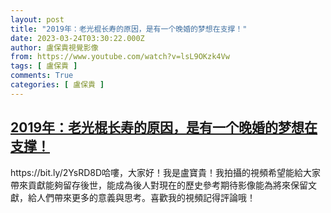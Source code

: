 ```yaml
---
layout: post
title: "2019年：老光棍长寿的原因，是有一个晚婚的梦想在支撑！"
date: 2023-03-24T03:30:22.000Z
author: 盧保貴視覺影像
from: https://www.youtube.com/watch?v=lsL9OKzk4Vw
tags: [ 盧保貴 ]
comments: True
categories: [ 盧保貴 ]
---
```

<!--1679628622000-->
[2019年：老光棍长寿的原因，是有一个晚婚的梦想在支撑！](https://www.youtube.com/watch?v=lsL9OKzk4Vw)
------

<div>
https://bit.ly/2YsRD8D哈嘍，大家好！我是盧寶貴！我拍攝的視頻希望能給大家帶來貢獻能夠留存後世，能成為後人對現在的歷史參考期待影像能為將來保留文獻，給人們帶來更多的意義與思考。喜歡我的視頻記得評論哦！
</div>
